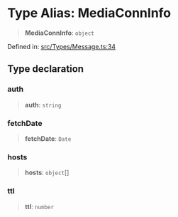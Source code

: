 # Type Alias: MediaConnInfo

> **MediaConnInfo**: `object`

Defined in: [src/Types/Message.ts:34](https://github.com/Fokusdotid/Baileys/blob/e5a24e138f3b69cf124e0406999e537d5c9a6c18/src/Types/Message.ts#L34)

## Type declaration

### auth

> **auth**: `string`

### fetchDate

> **fetchDate**: `Date`

### hosts

> **hosts**: `object`[]

### ttl

> **ttl**: `number`
